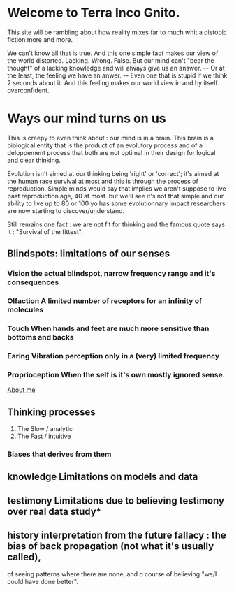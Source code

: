 # Welcome to Terra Inco Gnito. 

This site will be rambling about how reality mixes far to much whit a distopic fiction more and more. 

We can't know all that is true. And this one simple fact makes our view of the world distorted. 
Lacking. Wrong. False. 
But our mind can't "bear the thought" of a lacking knowledge and will always give us an answer. 
-- Or at the least, the feeling we have an anwer. --
Even one that is stupid if we think 2 seconds about it. 
And this feeling makes our world view in and by itself overconfident.

# Ways our mind turns on us

This is creepy to even think about : our mind is in a brain. This brain is a biological entity that is the product of an evolutory process and of a deloppement process that both are not optimal in their design for logical and clear thinking. 

Evolution isn't aimed at our thinking being 'right' or 'correct'; it's aimed at the human race survival at most and this is through the process of reproduction. Simple minds would say that implies we aren't suppose to live past reproduction age, 40 at most. but we'll see it's not that simple and our ability to live up to 80 or 100 yo has some evolutionnary impact researchers are now starting to discover/understand. 

Still remains one fact : we are not fit for thinking and the famous quote says it : "Survival of the fittest".


 
## Blindspots: limitations of our senses

### **Vision** the actual blindspot, narrow frequency range and it's consequences 

### **Olfaction** A limited number of receptors for an infinity of molecules

### **Touch** When hands and feet are much more sensitive than bottoms and backs

### **Earing** Vibration perception only in a (very) limited frequency 

### **Proprioception** When the self is it's own mostly ignored sense.

[About me](https://samusz.github.io/samusz.github.io/about/aboutme.md)

## Thinking processes 

1. The Slow / analytic 
2. The Fast / intuitive

### Biases that derives from them 

## **knowledge** Limitations on models  and data
## **testimony** Limitations due to believing testimony over real data study*
## history interpretation from the future fallacy : the bias of back propagation (not what it's usually called), 
of seeing patterns where there are none, and o course of believing "we/I could have done better". 

